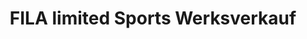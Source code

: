 ---
title: "FILA limited Sports Werksverkauf"
url: /huettlingen/fila-limited-sports-werksverkauf/
shop: Kleidung
---
